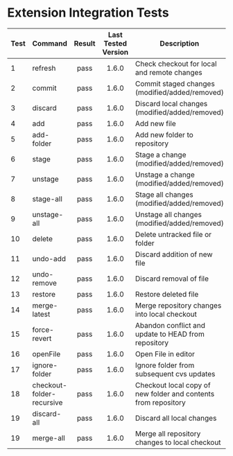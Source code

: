 # Extension Integration Tests

Test | Command | Result | Last Tested Version | Description
---|---|:---:|:---:|---
1 | refresh | pass | 1.6.0 | Check checkout for local and remote changes  
2 | commit | pass | 1.6.0 | Commit staged changes (modified/added/removed)
3 | discard | pass | 1.6.0 | Discard local changes (modified/added/removed)
4 | add | pass | 1.6.0 | Add new file
5 | add-folder | pass | 1.6.0 | Add new folder to repository
6 | stage | pass | 1.6.0 | Stage a change (modified/added/removed)
7 | unstage | pass | 1.6.0 | Unstage a change (modified/added/removed)
8 | stage-all | pass | 1.6.0 | Stage all changes (modified/added/removed)
9 | unstage-all | pass | 1.6.0 | Unstage all changes (modified/added/removed)
10 | delete | pass | 1.6.0 | Delete untracked file or folder
11 | undo-add | pass | 1.6.0 | Discard addition of new file
12 | undo-remove | pass | 1.6.0 | Discard removal of file
13 | restore | pass | 1.6.0 | Restore deleted file
14 | merge-latest | pass | 1.6.0 | Merge repository changes into local checkout
15 | force-revert | pass | 1.6.0 | Abandon conflict and update to HEAD from repository 
16 | openFile | pass | 1.6.0 | Open File in editor
17 | ignore-folder | pass | 1.6.0 | Ignore folder from subsequent cvs updates
18 | checkout-folder-recursive | pass | 1.6.0 | Checkout local copy of new folder and contents from repository
19 | discard-all | pass | 1.6.0 | Discard all local changes
19 | merge-all | pass | 1.6.0 | Merge all repository changes to local checkout
